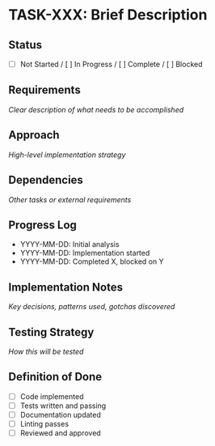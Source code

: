 # TASK-XXX: Brief Description

## Status

- [ ] Not Started / [ ] In Progress / [ ] Complete / [ ] Blocked

## Requirements

_Clear description of what needs to be accomplished_

## Approach

_High-level implementation strategy_

## Dependencies

_Other tasks or external requirements_

## Progress Log

- YYYY-MM-DD: Initial analysis
- YYYY-MM-DD: Implementation started
- YYYY-MM-DD: Completed X, blocked on Y

## Implementation Notes

_Key decisions, patterns used, gotchas discovered_

## Testing Strategy

_How this will be tested_

## Definition of Done

- [ ] Code implemented
- [ ] Tests written and passing
- [ ] Documentation updated
- [ ] Linting passes
- [ ] Reviewed and approved
